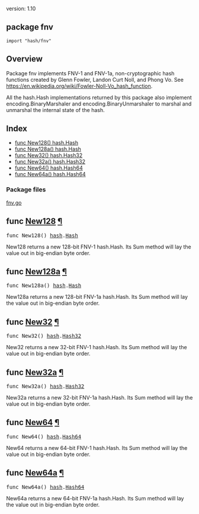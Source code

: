version: 1.10
## package fnv

  `import "hash/fnv"`

## Overview

Package fnv implements FNV-1 and FNV-1a, non-cryptographic hash functions
created by Glenn Fowler, Landon Curt Noll, and Phong Vo. See
https://en.wikipedia.org/wiki/Fowler-Noll-Vo_hash_function.

All the hash.Hash implementations returned by this package also implement
encoding.BinaryMarshaler and encoding.BinaryUnmarshaler to marshal and unmarshal
the internal state of the hash.

## Index

- [func New128() hash.Hash](#New128)
- [func New128a() hash.Hash](#New128a)
- [func New32() hash.Hash32](#New32)
- [func New32a() hash.Hash32](#New32a)
- [func New64() hash.Hash64](#New64)
- [func New64a() hash.Hash64](#New64a)

### Package files
 [fnv.go](//github.com/golang/go/blob/2ea7d3461bb41d0ae12b56ee52d43314bcdb97f9/src/hash/fnv/fnv.go)

<h2 id="New128">func <a href="//github.com/golang/go/blob/2ea7d3461bb41d0ae12b56ee52d43314bcdb97f9/src/hash/fnv/fnv.go#L60">New128</a>
    <a href="#New128">¶</a></h2>
<pre>func New128() <a href="/hash/">hash</a>.<a href="/hash/#Hash">Hash</a></pre>

New128 returns a new 128-bit FNV-1 hash.Hash. Its Sum method will lay the value
out in big-endian byte order.

<h2 id="New128a">func <a href="//github.com/golang/go/blob/2ea7d3461bb41d0ae12b56ee52d43314bcdb97f9/src/hash/fnv/fnv.go#L69">New128a</a>
    <a href="#New128a">¶</a></h2>
<pre>func New128a() <a href="/hash/">hash</a>.<a href="/hash/#Hash">Hash</a></pre>

New128a returns a new 128-bit FNV-1a hash.Hash. Its Sum method will lay the
value out in big-endian byte order.

<h2 id="New32">func <a href="//github.com/golang/go/blob/2ea7d3461bb41d0ae12b56ee52d43314bcdb97f9/src/hash/fnv/fnv.go#L32">New32</a>
    <a href="#New32">¶</a></h2>
<pre>func New32() <a href="/hash/">hash</a>.<a href="/hash/#Hash32">Hash32</a></pre>

New32 returns a new 32-bit FNV-1 hash.Hash. Its Sum method will lay the value
out in big-endian byte order.

<h2 id="New32a">func <a href="//github.com/golang/go/blob/2ea7d3461bb41d0ae12b56ee52d43314bcdb97f9/src/hash/fnv/fnv.go#L39">New32a</a>
    <a href="#New32a">¶</a></h2>
<pre>func New32a() <a href="/hash/">hash</a>.<a href="/hash/#Hash32">Hash32</a></pre>

New32a returns a new 32-bit FNV-1a hash.Hash. Its Sum method will lay the value
out in big-endian byte order.

<h2 id="New64">func <a href="//github.com/golang/go/blob/2ea7d3461bb41d0ae12b56ee52d43314bcdb97f9/src/hash/fnv/fnv.go#L46">New64</a>
    <a href="#New64">¶</a></h2>
<pre>func New64() <a href="/hash/">hash</a>.<a href="/hash/#Hash64">Hash64</a></pre>

New64 returns a new 64-bit FNV-1 hash.Hash. Its Sum method will lay the value
out in big-endian byte order.

<h2 id="New64a">func <a href="//github.com/golang/go/blob/2ea7d3461bb41d0ae12b56ee52d43314bcdb97f9/src/hash/fnv/fnv.go#L53">New64a</a>
    <a href="#New64a">¶</a></h2>
<pre>func New64a() <a href="/hash/">hash</a>.<a href="/hash/#Hash64">Hash64</a></pre>

New64a returns a new 64-bit FNV-1a hash.Hash. Its Sum method will lay the value
out in big-endian byte order.


